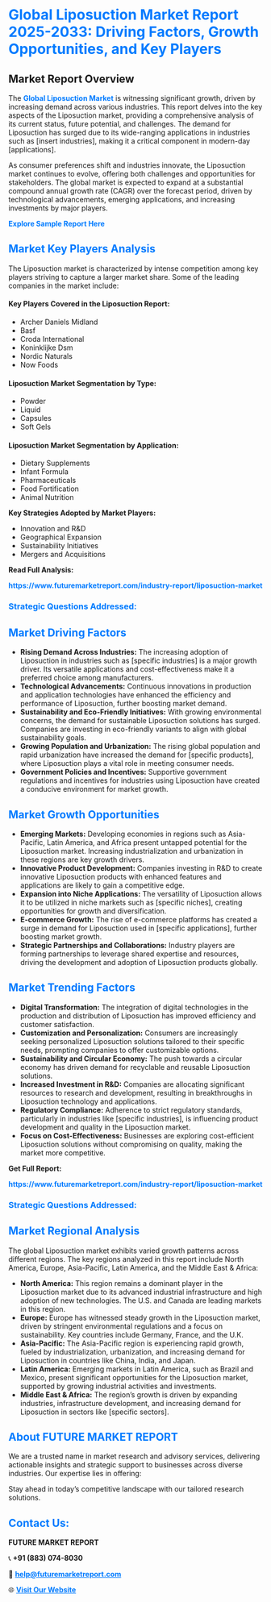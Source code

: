 <h1 style="color: #007BFF;">Global Liposuction Market Report 2025-2033: Driving Factors, Growth Opportunities, and Key Players</h1>

<section id="overview">
<h2>Market Report Overview</h2>
<p>The <a href="https://www.futuremarketreport.com/industry-report/liposuction-market" style="color: #007BFF; text-decoration: none;"><strong>Global Liposuction Market</strong></a> is witnessing significant growth, driven by increasing demand across various industries. This report delves into the key aspects of the Liposuction market, providing a comprehensive analysis of its current status, future potential, and challenges. The demand for Liposuction has surged due to its wide-ranging applications in industries such as [insert industries], making it a critical component in modern-day [applications].</p>
<p>As consumer preferences shift and industries innovate, the Liposuction market continues to evolve, offering both challenges and opportunities for stakeholders. The global market is expected to expand at a substantial compound annual growth rate (CAGR) over the forecast period, driven by technological advancements, emerging applications, and increasing investments by major players.</p>
</section>

<section id="overview">
<p><a href="https://www.futuremarketreport.com/request-sample/reportId=34795" style="color: #007BFF; text-decoration: none;"><strong>Explore Sample Report Here</strong></a></p>
</section>

<section id="key-players">
<h2 style="color: #007BFF;">Market Key Players Analysis</h2>
<p>The Liposuction market is characterized by intense competition among key players striving to capture a larger market share. Some of the leading companies in the market include:</p>
<h4>Key Players Covered in the Liposuction Report:</h4>
<ul><li>Archer Daniels Midland</li><li>Basf</li><li>Croda International</li><li>Koninklijke Dsm</li><li>Nordic Naturals</li><li>Now Foods</li></ul>
<h4>Liposuction Market Segmentation by Type:</h4>
<ul><li>Powder</li><li>Liquid</li><li>Capsules</li><li>Soft Gels</li></ul>

<h4>Liposuction Market Segmentation by Application:</h4>
<ul><li>Dietary Supplements</li><li>Infant Formula</li><li>Pharmaceuticals</li><li>Food Fortification</li><li>Animal Nutrition</li></ul>
<p><strong>Key Strategies Adopted by Market Players:</strong></p>
<ul>
<li>Innovation and R&D</li>
<li>Geographical Expansion</li>
<li>Sustainability Initiatives</li>
<li>Mergers and Acquisitions</li>
</ul>
</section>

<section>
<p><strong>Read Full Analysis: </strong></p><a href="https://www.futuremarketreport.com/industry-report/liposuction-market" style="color: #007BFF; text-decoration: none;"><strong>https://www.futuremarketreport.com/industry-report/liposuction-market</strong></a>
<h3 style="color: #007BFF;">Strategic Questions Addressed:</h3>
</section>

<section id="driving-factors">
<h2 style="color: #007BFF;">Market Driving Factors</h2>
<ul>
<li><strong>Rising Demand Across Industries:</strong> The increasing adoption of Liposuction in industries such as [specific industries] is a major growth driver. Its versatile applications and cost-effectiveness make it a preferred choice among manufacturers.</li>
<li><strong>Technological Advancements:</strong> Continuous innovations in production and application technologies have enhanced the efficiency and performance of Liposuction, further boosting market demand.</li>
<li><strong>Sustainability and Eco-Friendly Initiatives:</strong> With growing environmental concerns, the demand for sustainable Liposuction solutions has surged. Companies are investing in eco-friendly variants to align with global sustainability goals.</li>
<li><strong>Growing Population and Urbanization:</strong> The rising global population and rapid urbanization have increased the demand for [specific products], where Liposuction plays a vital role in meeting consumer needs.</li>
<li><strong>Government Policies and Incentives:</strong> Supportive government regulations and incentives for industries using Liposuction have created a conducive environment for market growth.</li>
</ul>
</section>

<section id="growth-opportunities">
<h2 style="color: #007BFF;">Market Growth Opportunities</h2>
<ul>
<li><strong>Emerging Markets:</strong> Developing economies in regions such as Asia-Pacific, Latin America, and Africa present untapped potential for the Liposuction market. Increasing industrialization and urbanization in these regions are key growth drivers.</li>
<li><strong>Innovative Product Development:</strong> Companies investing in R&D to create innovative Liposuction products with enhanced features and applications are likely to gain a competitive edge.</li>
<li><strong>Expansion into Niche Applications:</strong> The versatility of Liposuction allows it to be utilized in niche markets such as [specific niches], creating opportunities for growth and diversification.</li>
<li><strong>E-commerce Growth:</strong> The rise of e-commerce platforms has created a surge in demand for Liposuction used in [specific applications], further boosting market growth.</li>
<li><strong>Strategic Partnerships and Collaborations:</strong> Industry players are forming partnerships to leverage shared expertise and resources, driving the development and adoption of Liposuction products globally.</li>
</ul>
</section>

<section id="trending-factors">
<h2 style="color: #007BFF;">Market Trending Factors</h2>
<ul>
<li><strong>Digital Transformation:</strong> The integration of digital technologies in the production and distribution of Liposuction has improved efficiency and customer satisfaction.</li>
<li><strong>Customization and Personalization:</strong> Consumers are increasingly seeking personalized Liposuction solutions tailored to their specific needs, prompting companies to offer customizable options.</li>
<li><strong>Sustainability and Circular Economy:</strong> The push towards a circular economy has driven demand for recyclable and reusable Liposuction solutions.</li>
<li><strong>Increased Investment in R&D:</strong> Companies are allocating significant resources to research and development, resulting in breakthroughs in Liposuction technology and applications.</li>
<li><strong>Regulatory Compliance:</strong> Adherence to strict regulatory standards, particularly in industries like [specific industries], is influencing product development and quality in the Liposuction market.</li>
<li><strong>Focus on Cost-Effectiveness:</strong> Businesses are exploring cost-efficient Liposuction solutions without compromising on quality, making the market more competitive.</li>
</ul>
</section>

<section>
<p><strong>Get Full Report: </strong></p><a href="https://www.futuremarketreport.com/industry-report/liposuction-market" style="color: #007BFF; text-decoration: none;"><strong>https://www.futuremarketreport.com/industry-report/liposuction-market</strong></a>
<h3 style="color: #007BFF;">Strategic Questions Addressed:</h3>
</section>


<section id="regional-analysis">
<h2 style="color: #007BFF;">Market Regional Analysis</h2>
<p>The global Liposuction market exhibits varied growth patterns across different regions. The key regions analyzed in this report include North America, Europe, Asia-Pacific, Latin America, and the Middle East & Africa:</p>
<ul>
<li><strong>North America:</strong> This region remains a dominant player in the Liposuction market due to its advanced industrial infrastructure and high adoption of new technologies. The U.S. and Canada are leading markets in this region.</li>
<li><strong>Europe:</strong> Europe has witnessed steady growth in the Liposuction market, driven by stringent environmental regulations and a focus on sustainability. Key countries include Germany, France, and the U.K.</li>
<li><strong>Asia-Pacific:</strong> The Asia-Pacific region is experiencing rapid growth, fueled by industrialization, urbanization, and increasing demand for Liposuction in countries like China, India, and Japan.</li>
<li><strong>Latin America:</strong> Emerging markets in Latin America, such as Brazil and Mexico, present significant opportunities for the Liposuction market, supported by growing industrial activities and investments.</li>
<li><strong>Middle East & Africa:</strong> The region’s growth is driven by expanding industries, infrastructure development, and increasing demand for Liposuction in sectors like [specific sectors].</li>
</ul>
</section>

<footer>
<h2 style="color: #007BFF;">About FUTURE MARKET REPORT</h2>
<p>We are a trusted name in market research and advisory services, delivering actionable insights and strategic support to businesses across diverse industries. Our expertise lies in offering:</p>

<p>Stay ahead in today’s competitive landscape with our tailored research solutions.</p>

<h2 style="color: #007BFF;">Contact Us:</h2>
<p><strong>FUTURE MARKET REPORT</strong></p>
<p>📞 <strong>+91 (883) 074-8030</strong></p>
<p>📧 <strong><a href="mailto:help@futuremarketreport.com" style="color: #007BFF;">help@futuremarketreport.com</a></strong></p>
<p>🌐 <strong><a href="https://www.futuremarketreport.com/" style="color: #007BFF;">Visit Our Website</a></strong></p>
</footer>